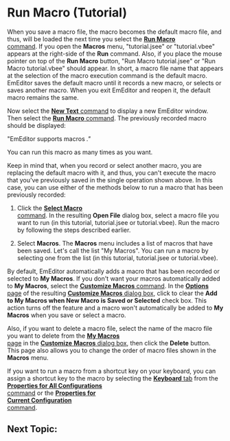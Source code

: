 # Run Macro (Tutorial)

When you save a macro file, the macro becomes the default macro file, and thus, will be loaded the next time
you select the [**Run Macro**\
command](../../cmd/macros/quick_macro_run). If you open the **Macros** menu, "tutorial.jsee" or "tutorial.vbee"
appears at the right-side of the **Run** command.
Also, if you place the mouse pointer on top of the **Run Macro** button,
"Run Macro tutorial.jsee" or "Run Macro tutorial.vbee" should
appear. In short, a macro file name that appears at the selection of the macro execution command is the default macro. EmEditor saves the default macro until it records a new macro, or selects or saves
another macro. When you exit EmEditor and reopen it, the default macro remains the same.

Now select the [**New Text** command](../../cmd/file/file_new) to display a new EmEditor window. Then select
the
[**Run Macro** command](../../cmd/macros/quick_macro_run). The previously recorded macro should be displayed:

"EmEditor supports macros _."_

You can run this macro as many times as you want.

Keep in mind that, when you record or select another macro, you are replacing the default macro with it, and thus,
you can't execute the macro that you've previously saved in the single operation shown above.
In this case, you can use either of the methods below to run a macro that has been previously recorded:

1. Click the [**Select Macro**\
command](../../cmd/macros/macro_select).
In the resulting **Open File** dialog box, select a macro file you want to run (in this tutorial,
tutorial.jsee or tutorial.vbee).
Run the macro by following the steps described earlier.

2. Select **Macros**. The **Macros** menu includes a list of macros that
have been saved. Let's call the list "My Macros". You can run a macro by
selecting one from the list (in this tutorial, tutorial.jsee or
tutorial.vbee).

By default, EmEditor automatically adds a macro that has been recorded or
selected to **My Macros**. If you don't want your macros automatically added
to **My Macros**, select the [**Customize Macros** command](../../cmd/macros/customize_macro).
In the [**Options** page](../../dlg/macro_customize/options/index) of the resulting
[**Customize Macros** dialog box](../../dlg/macro_customize/index),
click to clear the
**Add to My Macros when New Macro is Saved or Selected** check box. This
action turns off the feature and a macro won't automatically be added to **My Macros** when you save or select a macro.

Also, if you want to delete a macro file, select the name of the macro file you want to delete from
the [**My Macros**\
page](../../dlg/macro_customize/my_macros/index) in the [**Customize** **Macros** dialog box](../../dlg/macro_customize/index), then click the **Delete** button. This page also allows you to change the order of macro files
shown in the **Macros** menu.

If you want to run a macro from a shortcut key on your keyboard, you can assign
a shortcut key to the macro by selecting the
[**Keyboard** tab](../../dlg/properties/keyboard/index) from
the [**Properties for All Configurations**\
command](../../cmd/tools/all_prop) or the [**Properties for**\
**Current Configuration**\
command](../../cmd/tools/customize).

## Next Topic: